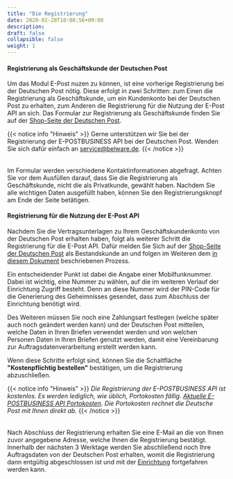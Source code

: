 ```yaml
---
title: "Die Registrierung"
date: 2020-02-28T10:08:56+09:00
description: 
draft: false
collapsible: false
weight: 1
---
```


#### Registrierung als Geschäftskunde der Deutschen Post 
Um das Modul E-Post nuzen zu können, ist eine vorherige Registrierung bei der Deutschen Post nötig. Diese erfolgt in zwei Schritten: zum Einen die Registrierung als Geschäftskunde, um ein Kundenkonto bei der Deutschen Post zu erhalten, zum Anderen die Registrierung für die Nutzung der E-Post API an sich. Das Formular zur Registrierung als Geschäftskunde finden Sie auf der [Shop-Seite der Deutschen Post](https://shop.deutschepost.de/shop/registration/registrationCollectData.jsp). 

{{< notice info "Hinweis" >}} 
 Gerne unterstützen wir Sie bei der Registrierung der E-POSTBUSINESS API bei der Deutschen Post. Wenden Sie sich dafür einfach an service@belware.de. 
{{< /notice >}} 

###### 
Im Formular werden verschiedene Kontaktinformationen abgefragt. Achten Sie vor dem Ausfüllen darauf, dass Sie die Registrierung als Geschäftskunde, nicht die als Privatkunde, gewählt haben. 
Nachdem Sie alle wichtigen Daten ausgefüllt haben, können Sie den Registrierungsknopf am Ende der Seite betätigen. 

#### Registrierung für die Nutzung der E-Post API 
Nachdem Sie die Vertragsunterlagen zu Ihrem Geschäftskundenkonto von der Deutschen Post erhalten haben, folgt als weiterer Schritt die Registrierung für die E-Post API. Dafür melden Sie Sich auf der [Shop-Seite der Deutschen Post](https://shop.deutschepost.de/shop/login_page.jsp?_requestid=765651) als Bestandskunde an und folgen im Weiteren dem [in diesem Dokument](files/E-POSTBUSINESS_Registrierung_Endkunde_2025.pdf) beschriebenen Prozess. 

Ein entscheidender Punkt ist dabei die Angabe einer Mobilfunknummer. Dabei ist wichtig, eine Nummer zu wählen, auf die im weiteren Verlauf der Einrichtung Zugriff besteht. Denn an diese Nummer wird der PIN-Code für die Generierung des Geheimnisses gesendet, dass zum Abschluss der Einrichtung benötigt wird. 

Des Weiteren müssen Sie noch eine Zahlungsart festlegen (welche später auch noch geändert werden kann) und der Deutschen Post mitteilen, welche Daten in Ihren Briefen verwendet werden und von welchen Personen Daten in Ihren Briefen genutzt werden, damit eine Vereinbarung zur Auftragsdatenverarbeitung erstellt werden kann. 

Wenn diese Schritte erfolgt sind, können Sie die Schaltfläche **"Kostenpflichtig bestellen"** bestätigen, um die Registrierung abzuschließen. 

{{< notice info "Hinweis" >}} 
 _Die Registrierung der E-POSTBUSINESS API ist kostenlos. Es werden lediglich, wie üblich, Portokosten fällig. [Aktuelle E-POSTBUSINESS API Portokosten](/files/dp_prices_01012025.pdf). Die Portokosten rechnet die Deutsche Post mit Ihnen direkt ab._ 
{{< /notice >}} 

###### 
Nach Abschluss der Registrierung erhalten Sie eine E-Mail an die von Ihnen zuvor angegebene Adresse, welche Ihnen die Registrierung bestätigt. Innerhalb der nächsten 3 Werktage werden Sie abschließend noch Ihre Auftragsdaten von der Deutschen Post erhalten, womit die Registrierung dann entgültig abgeschlossen ist und mit der [Einrichtung](de-de/connectornav/epost/setup/) fortgefahren werden kann.